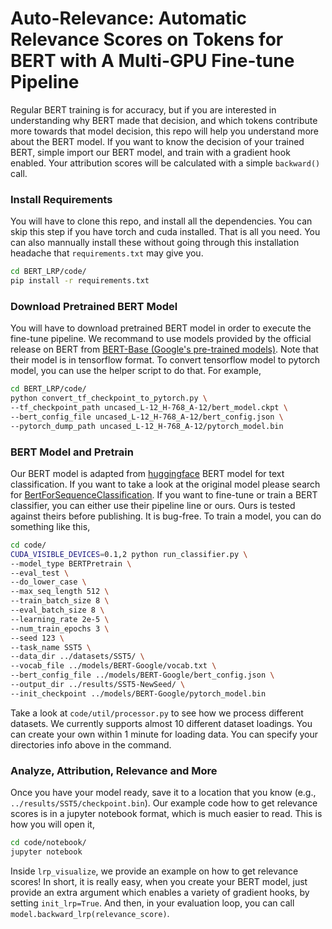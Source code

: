 # Auto-Relevance: Automatic Relevance Scores on Tokens for BERT with A Multi-GPU Fine-tune Pipeline
Regular BERT training is for accuracy, but if you are interested in understanding why BERT made that decision, and which tokens contribute more towards that model decision, this repo will help you understand more about the BERT model. If you want to know the decision of your trained BERT, simple import our BERT model, and train with a gradient hook enabled. Your attribution scores will be calculated with a simple ``backward()`` call.

### Install Requirements
You will have to clone this repo, and install all the dependencies. You can skip this step if you have torch and cuda installed. That is all you need. You can also mannually install these without going through this installation headache that ``requirements.txt`` may give you.
```bash
cd BERT_LRP/code/
pip install -r requirements.txt
```

### Download Pretrained BERT Model
You will have to download pretrained BERT model in order to execute the fine-tune pipeline. We recommand to use models provided by the official release on BERT from [BERT-Base (Google's pre-trained models)](https://github.com/google-research/bert). Note that their model is in tensorflow format. To convert tensorflow model to pytorch model, you can use the helper script to do that. For example,
```bash
cd BERT_LRP/code/
python convert_tf_checkpoint_to_pytorch.py \
--tf_checkpoint_path uncased_L-12_H-768_A-12/bert_model.ckpt \
--bert_config_file uncased_L-12_H-768_A-12/bert_config.json \
--pytorch_dump_path uncased_L-12_H-768_A-12/pytorch_model.bin
```

### BERT Model and Pretrain
Our BERT model is adapted from [huggingface](https://github.com/huggingface/transformers) BERT model for text classification. If you want to take a look at the original model please search for [BertForSequenceClassification](https://github.com/huggingface/transformers/blob/master/src/transformers/modeling_bert.py). If you want to fine-tune or train a BERT classifier, you can either use their pipeline line or ours. Ours is tested against theirs before publishing. It is bug-free. To train a model, you can do something like this,
```bash
cd code/
CUDA_VISIBLE_DEVICES=0.1,2 python run_classifier.py \
--model_type BERTPretrain \
--eval_test \
--do_lower_case \
--max_seq_length 512 \
--train_batch_size 8 \
--eval_batch_size 8 \
--learning_rate 2e-5 \
--num_train_epochs 3 \
--seed 123 \
--task_name SST5 \
--data_dir ../datasets/SST5/ \
--vocab_file ../models/BERT-Google/vocab.txt \
--bert_config_file ../models/BERT-Google/bert_config.json \
--output_dir ../results/SST5-NewSeed/ \
--init_checkpoint ../models/BERT-Google/pytorch_model.bin
```
Take a look at ``code/util/processor.py`` to see how we process different datasets. We currently supports almost 10 different dataset loadings. You can create your own within 1 minute for loading data. You can specify your directories info above in the command.

### Analyze, Attribution, Relevance and More
Once you have your model ready, save it to a location that you know (e.g., ``../results/SST5/checkpoint.bin``). Our example code how to get relevance scores is in a jupyter notebook format, which is much easier to read. This is how you will open it,
```bash
cd code/notebook/
jupyter notebook
```
Inside ``lrp_visualize``, we provide an example on how to get relevance scores! In short, it is really easy, when you create your BERT model, just provide an extra argument which enables a variety of gradient hooks, by setting ``init_lrp=True``. And then, in your evaluation loop, you can call ``model.backward_lrp(relevance_score)``.
